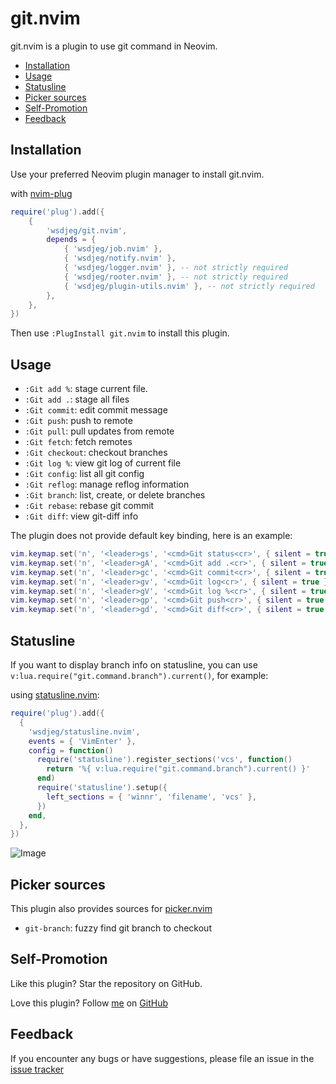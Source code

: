 # git.nvim

git.nvim is a plugin to use git command in Neovim.

<!-- vim-markdown-toc GFM -->

- [Installation](#installation)
- [Usage](#usage)
- [Statusline](#statusline)
- [Picker sources](#picker-sources)
- [Self-Promotion](#self-promotion)
- [Feedback](#feedback)

<!-- vim-markdown-toc -->

## Installation

Use your preferred Neovim plugin manager to install git.nvim.

with [nvim-plug](https://github.com/wsdjeg/nvim-plug)

```lua
require('plug').add({
    {
        'wsdjeg/git.nvim',
        depends = {
            { 'wsdjeg/job.nvim' },
            { 'wsdjeg/notify.nvim' },
            { 'wsdjeg/logger.nvim' }, -- not strictly required
            { 'wsdjeg/rooter.nvim' }, -- not strictly required
            { 'wsdjeg/plugin-utils.nvim' }, -- not strictly required
        },
    },
})
```

Then use `:PlugInstall git.nvim` to install this plugin.

## Usage

- `:Git add %`: stage current file.
- `:Git add .`: stage all files
- `:Git commit`: edit commit message
- `:Git push`: push to remote
- `:Git pull`: pull updates from remote
- `:Git fetch`: fetch remotes
- `:Git checkout`: checkout branches
- `:Git log %`: view git log of current file
- `:Git config`: list all git config
- `:Git reflog`: manage reflog information
- `:Git branch`: list, create, or delete branches
- `:Git rebase`: rebase git commit
- `:Git diff`: view git-diff info

The plugin does not provide default key binding, here is an example:

```lua
vim.keymap.set('n', '<leader>gs', '<cmd>Git status<cr>', { silent = true })
vim.keymap.set('n', '<leader>gA', '<cmd>Git add .<cr>', { silent = true })
vim.keymap.set('n', '<leader>gc', '<cmd>Git commit<cr>', { silent = true })
vim.keymap.set('n', '<leader>gv', '<cmd>Git log<cr>', { silent = true })
vim.keymap.set('n', '<leader>gV', '<cmd>Git log %<cr>', { silent = true })
vim.keymap.set('n', '<leader>gp', '<cmd>Git push<cr>', { silent = true })
vim.keymap.set('n', '<leader>gd', '<cmd>Git diff<cr>', { silent = true })
```

## Statusline

If you want to display branch info on statusline, you can use `v:lua.require("git.command.branch").current()`, for example:

using [statusline.nvim](https://github.com/wsdjeg/statusline.nvim):

```lua
require('plug').add({
  {
    'wsdjeg/statusline.nvim',
    events = { 'VimEnter' },
    config = function()
      require('statusline').register_sections('vcs', function()
        return '%{ v:lua.require("git.command.branch").current() }'
      end)
      require('statusline').setup({
        left_sections = { 'winnr', 'filename', 'vcs' },
      })
    end,
  },
})
```

![Image](https://github.com/user-attachments/assets/3ae8bc49-1e0a-40fb-b3f9-25cbd9fd956c)

## Picker sources

This plugin also provides sources for [picker.nvim](https://github.com/wsdjeg/picker.nvim)

- `git-branch`: fuzzy find git branch to checkout

## Self-Promotion

Like this plugin? Star the repository on
GitHub.

Love this plugin? Follow [me](https://wsdjeg.net/) on
[GitHub](https://github.com/wsdjeg)

## Feedback

If you encounter any bugs or have suggestions, please file an issue in the [issue tracker](https://github.com/wsdjeg/git.nvim/issues)
